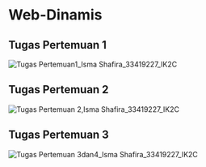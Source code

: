 # Web-Dinamis

## Tugas Pertemuan 1
![Tugas Pertemuan1_Isma Shafira_33419227_IK2C](https://user-images.githubusercontent.com/73771548/97808796-857cf680-1c9b-11eb-8c0c-05941abf0db2.jpeg)

## Tugas Pertemuan 2
![Tugas Pertemuan 2,Isma Shafira_33419227_IK2C](https://user-images.githubusercontent.com/73771548/97808824-a7767900-1c9b-11eb-928c-48b6a583beff.jpeg)

## Tugas Pertemuan 3
![Tugas Pertemuan 3dan4_Isma Shafira_33419227_IK2C](https://user-images.githubusercontent.com/73771548/97808833-b3623b00-1c9b-11eb-987e-1fd02c2ab696.jpg)
